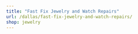 ```yaml
---
title: "Fast Fix Jewelry and Watch Repairs"
url: /dallas/fast-fix-jewelry-and-watch-repairs/
shop: jewelry
---
```


